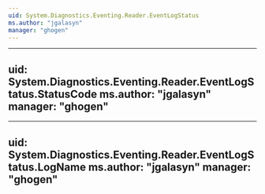 ```yaml
---
uid: System.Diagnostics.Eventing.Reader.EventLogStatus
ms.author: "jgalasyn"
manager: "ghogen"
---
```


---
uid: System.Diagnostics.Eventing.Reader.EventLogStatus.StatusCode
ms.author: "jgalasyn"
manager: "ghogen"
---

---
uid: System.Diagnostics.Eventing.Reader.EventLogStatus.LogName
ms.author: "jgalasyn"
manager: "ghogen"
---
